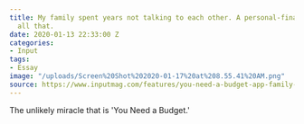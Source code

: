 ```yaml
---
title: My family spent years not talking to each other. A personal-finance app changed
  all that.
date: 2020-01-13 22:33:00 Z
categories:
- Input
tags:
- Essay
image: "/uploads/Screen%20Shot%202020-01-17%20at%208.55.41%20AM.png"
source: https://www.inputmag.com/features/you-need-a-budget-app-family-communication
---
```


The unlikely miracle that is 'You Need a Budget.'